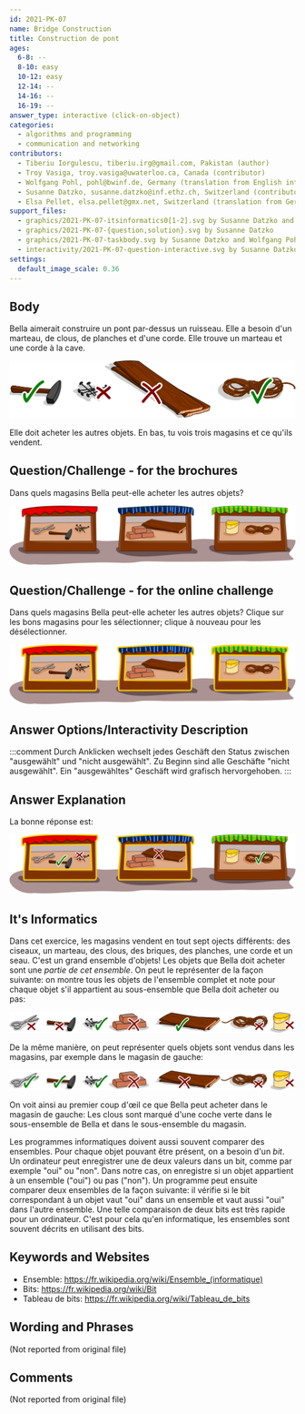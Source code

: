```yaml
---
id: 2021-PK-07
name: Bridge Construction
title: Construction de pont
ages:
  6-8: --
  8-10: easy
  10-12: easy
  12-14: --
  14-16: --
  16-19: --
answer_type: interactive (click-on-object)
categories:
  - algorithms and programming
  - communication and networking
contributors:
  - Tiberiu Iorgulescu, tiberiu.irg@gmail.com, Pakistan (author)
  - Troy Vasiga, troy.vasiga@uwaterloo.ca, Canada (contributor)
  - Wolfgang Pohl, pohl@bwinf.de, Germany (translation from English into German, graphics)
  - Susanne Datzko, susanne.datzko@inf.ethz.ch, Switzerland (contributor, graphics)
  - Elsa Pellet, elsa.pellet@gmx.net, Switzerland (translation from German into French)
support_files:
  - graphics/2021-PK-07-itsinformatics0[1-2].svg by Susanne Datzko and Wolfgang Pohl
  - graphics/2021-PK-07-{question,solution}.svg by Susanne Datzko
  - graphics/2021-PK-07-taskbody.svg by Susanne Datzko and Wolfgang Pohl
  - interactivity/2021-PK-07-question-interactive.svg by Susanne Datzko
settings:
  default_image_scale: 0.36
---
```



## Body

Bella aimerait construire un pont par-dessus un ruisseau. Elle a besoin d'un marteau, de clous, de planches et d'une corde. Elle trouve un marteau et une corde à la cave.

![](graphics/2021-PK-07-taskbody.svg "liste de courses")

Elle doit acheter les autres objets. En bas, tu vois trois magasins et ce qu'ils vendent.

## Question/Challenge - for the brochures

Dans quels magasins Bella peut-elle acheter les autres objets?

![](graphics/2021-PK-07-question.svg "magasins")


## Question/Challenge - for the online challenge

Dans quels magasins Bella peut-elle acheter les autres objets? Clique sur les bons magasins pour les sélectionner; clique à nouveau pour les désélectionner.

![](interactivity/2021-PK-07-question-interactive.svg "2021-PK-07 question")


## Answer Options/Interactivity Description

<!-- empty -->

:::comment 
Durch Anklicken wechselt jedes Geschäft den Status zwischen "ausgewählt" und "nicht ausgewählt". Zu Beginn sind alle Geschäfte "nicht ausgewählt". Ein "ausgewähltes" Geschäft wird grafisch hervorgehoben.
:::

## Answer Explanation

La bonne réponse est:

![](graphics/2021-PK-07-solution.svg "bonne réponse")


## It's Informatics

Dans cet exercice, les magasins vendent en tout sept ojects différents: des ciseaux, un marteau, des clous, des briques, des planches, une corde et un seau. C'est un grand ensemble d'objets! Les objets que Bella doit acheter sont une _partie de cet ensemble_. On peut le représenter de la façon suivante: on montre tous les objets de l'ensemble complet et note pour chaque objet s'il appartient au sous-ensemble que Bella doit acheter ou pas:

![](graphics/2021-PK-07-itsinformatics01.svg "Sous-ensemble 1")

De la même manière, on peut représenter quels objets sont vendus dans les magasins, par exemple dans le magasin de gauche:

![](graphics/2021-PK-07-itsinformatics02.svg "Sous-ensemble 2")

On voit ainsi au premier coup d'œil ce que Bella peut acheter dans le magasin de gauche: Les clous sont marqué d'une coche verte dans le sous-ensemble de Bella et dans le sous-ensemble du magasin.

Les programmes informatiques doivent aussi souvent comparer des ensembles. Pour chaque objet pouvant être présent, on a besoin d'un _bit_. Un ordinateur peut enregistrer une de deux valeurs dans un bit, comme par exemple "oui" ou "non". Dans notre cas, on enregistre si un objet appartient à un ensemble ("oui") ou pas ("non"). Un programme peut ensuite comparer deux ensembles de la façon suivante: il vérifie si le bit correspondant à un objet vaut "oui" dans un ensemble et vaut aussi "oui" dans l'autre ensemble. Une telle comparaison de deux bits est très rapide pour un ordinateur. C'est pour cela qu'en informatique, les ensembles sont souvent décrits en utilisant des bits.


## Keywords and Websites

 - Ensemble: https://fr.wikipedia.org/wiki/Ensemble_(informatique)
 - Bits: https://fr.wikipedia.org/wiki/Bit
 - Tableau de bits: https://fr.wikipedia.org/wiki/Tableau_de_bits


## Wording and Phrases

(Not reported from original file)


## Comments

(Not reported from original file)

